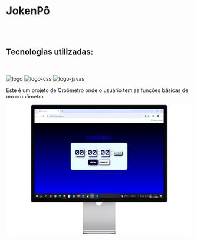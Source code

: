 <h1>JokenPô</h1>

<br>
<br>
<h2>Tecnologias utilizadas:</h2>

<br>
<br>
<img src="https://img.shields.io/badge/HTML5-E34F26?style=for-the-badge&logo=html5&logoColor=white" alt="logo">

<img src="https://img.shields.io/badge/CSS3-1572B6?style=for-the-badge&logo=css3&logoColor=white" alt="logo-css">
<img src="https://img.shields.io/badge/JavaScript-F7DF1E?style=for-the-badge&logo=javascript&logoColor=black" alt="logo-javas">
<p>Este é um projeto de Croômetro onde o usuário tem as funções básicas de um cronômetro</p>

<img src="https://github.com/rodolfossilvadev/Cronometro/blob/main/assets/desktop.jpg?raw=true" alt="desktop-cronometro"
  height="350px">
